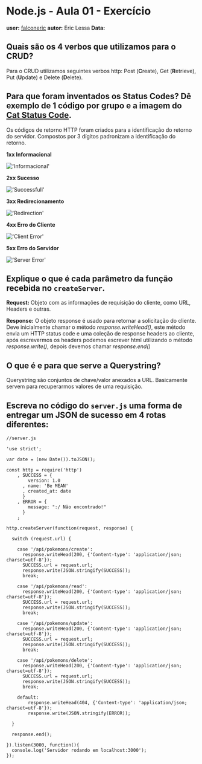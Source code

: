 # Node.js - Aula 01 - Exercício
**user:** [falconeric](https://github.com/falconeric)
**autor:** Eric Lessa
**Data:**

## Quais são os 4 verbos que utilizamos para o CRUD?
Para o CRUD utilizamos seguintes verbos http: Post (**C**reate), Get (**R**etrieve), Put (**U**pdate) e Delete (**D**elete).


## Para que foram inventados os Status Codes? Dê exemplo de 1 código por grupo e a imagem do [Cat Status Code](https://http.cat/).
Os códigos de retorno HTTP foram criados para a identificação do retorno do servidor. Compostos por 3 dígitos padronizam a identificação do retorno.

**1xx Informacional**

!['Informacional'](https://http.cat/100)

**2xx Sucesso**

!['Successfull'](https://http.cat/200)

**3xx Redirecionamento**

!['Redirection'](https://http.cat/300)

**4xx Erro do Cliente**

!['Client Error'](https://http.cat/400)

**5xx Erro do Servidor**

!['Server Error'](https://http.cat/500)

## Explique o que é cada parâmetro da função recebida no `createServer`.
**Request:** Objeto com as informações de requisição do cliente, como URL, Headers e outras.

**Response:** O objeto response é usado para retornar a solicitação do cliente. Deve inicialmente chamar o método *response.writeHead()*, este método envia um HTTP status code e uma coleção de response headers ao cliente, após escrevermos os headers podemos escrever html utilizando o método *response.write()*, depois devemos chamar *response.end()*

## O que é e para que serve a Querystring?
Querystring são conjuntos de chave/valor anexados a URL.
Basicamente servem para recuperarmos valores de uma requisição.


## Escreva no código do `server.js` uma forma de entregar um JSON de sucesso em 4 rotas diferentes:

```
//server.js

'use strict';

var date = (new Date()).toJSON();

const http = require('http')
    , SUCCESS = {
        version: 1.0
      , name: 'Be MEAN'
      , created_at: date
      }
    , ERROR = {
        message: ":/ Não encontrado!"
      }
    ;

http.createServer(function(request, response) {

  switch (request.url) {

    case '/api/pokemons/create':
      response.writeHead(200, {'Content-type': 'application/json; charset=utf-8'});
      SUCCESS.url = request.url;
      response.write(JSON.stringify(SUCCESS));
      break;

    case '/api/pokemons/read':
      response.writeHead(200, {'Content-type': 'application/json; charset=utf-8'});
      SUCCESS.url = request.url;
      response.write(JSON.stringify(SUCCESS));
      break;

    case '/api/pokemons/update':
      response.writeHead(200, {'Content-type': 'application/json; charset=utf-8'});
      SUCCESS.url = request.url;
      response.write(JSON.stringify(SUCCESS));
      break;

    case '/api/pokemons/delete':
      response.writeHead(200, {'Content-type': 'application/json; charset=utf-8'});
      SUCCESS.url = request.url;
      response.write(JSON.stringify(SUCCESS));
      break;

    default:
        response.writeHead(404, {'Content-type': 'application/json; charset=utf-8'});
        response.write(JSON.stringify(ERROR));

  }

  response.end();

}).listen(3000, function(){
  console.log('Servidor rodando em localhost:3000');
});

```
